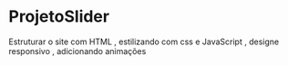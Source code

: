 # ProjetoSlider
Estruturar o site com HTML , estilizando com css e JavaScript , designe responsivo , adicionando animações 
